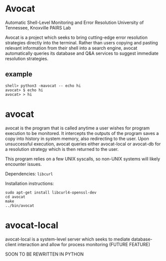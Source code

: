 # Avocat

Automatic Shell-Level Monitoring and Error Resolution
University of Tennessee, Knoxville PAIRS Lab

Avocat is a project which seeks to bring cutting-edge error resolution strategies directly into the terminal. Rather than users copying and pasting relevant information from their shell into a search engine, avocat automatically queries its database and Q&A services to suggest immediate resolution strategies.

## example

```shell
shell> python3 -mavocat -- echo hi
avocat> $ echo hi
avocat> > hi
```


# avocat

avocat is the program that is called anytime a user wishes for program execution to be monitored. It intercepts the outputs of the program saves a copy into history in system memory, also redirecting to the user. Upon unsuccessful execution, avocat queries either avocat-local or avocat-db for a resolution strategy which is then returned to the user.

This program relies on a few UNIX syscalls, so non-UNIX systems will likely encounter issues.

Dependencies: `libcurl`

Installation instructions:
```
sudo apt-get install libcurl4-openssl-dev
cd avocat
make
../bin/avocat
```

# avocat-local
avocat-local is a system-level server which seeks to mediate database-client interaction and allow for process monitoring (FUTURE FEATURE)

SOON TO BE REWRITTEN IN PYTHON

